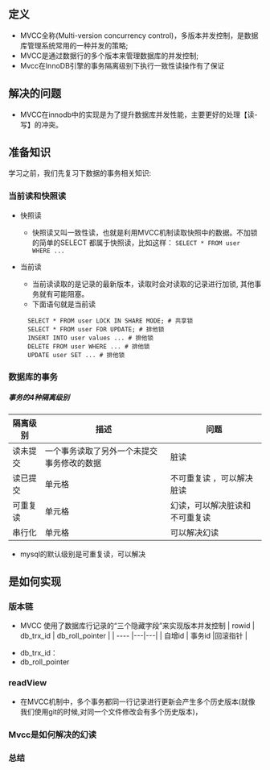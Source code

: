 ## 定义
- MVCC全称(Multi-version concurrency control)，多版本并发控制，是数据库管理系统常用的一种并发的策略;
- MVCC是通过数据行的多个版本来管理数据库的并发控制;
- Mvcc在InnoDB引擎的事务隔离级别下执行一致性读操作有了保证


## 解决的问题
- MVCC在innodb中的实现是为了提升数据库并发性能，主要更好的处理【读-写】的冲突。

## 准备知识
学习之前，我们先复习下数据的事务相关知识:
### 当前读和快照读

* 快照读
  * 快照读又叫一致性读，也就是利用MVCC机制读取快照中的数据。不加锁的简单的SELECT 都属于快照读，比如这样：
  ```SELECT * FROM user WHERE ...```
    
* 当前读
  * 当前读读取的是记录的最新版本，读取时会对读取的记录进行加锁, 其他事务就有可能阻塞。
  * 下面语句就是当前读
    
  ```
    SELECT * FROM user LOCK IN SHARE MODE; # 共享锁
    SELECT * FROM user FOR UPDATE; # 排他锁
    INSERT INTO user values ... # 排他锁
    DELETE FROM user WHERE ... # 排他锁
    UPDATE user SET ... # 排他锁
  ```

### 数据库的事务
##### 事务的4种隔离级别

|  隔离级别   | 描述 | 问题 |
|  ----  |--|---|
| 读未提交  | 一个事务读取了另外一个未提交事务修改的数据 |脏读 |
| 读已提交  | 单元格 |不可重复读 ，可以解决脏读|
| 可重复读  | 单元格 |幻读，可以解决脏读和不可重复读 |
| 串行化  | 单元格 |可以解决幻读 |

* mysql的默认级别是可重复读，可以解决

## 是如何实现
### 版本链
* MVCC 使用了数据库行记录的“三个隐藏字段”来实现版本并发控制
  |  rowid   | db_trx_id | db_roll_pointer |
  |  ----  |---|---|
  | 自增id  | 事务id |回滚指针 |
- db_trx_id：
- db_roll_pointer

### readView
* 在MVCC机制中，多个事务都同一行记录进行更新会产生多个历史版本(就像我们使用git的时候,对同一个文件修改会有多个历史版本)，

### Mvcc是如何解决的幻读

### 总结


